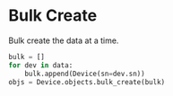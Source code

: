 # Bulk Create

Bulk create the data at a time.

```python
bulk = []
for dev in data:
    bulk.append(Device(sn=dev.sn))
objs = Device.objects.bulk_create(bulk)
```